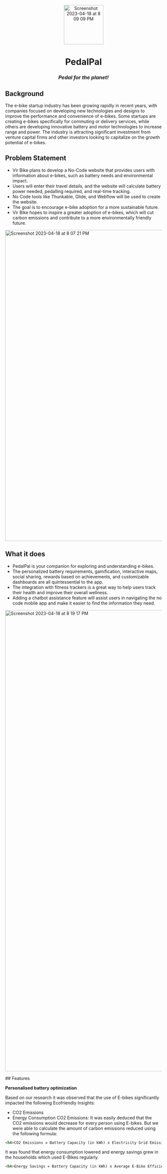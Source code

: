 <p align="center">
<img width="127" alt="Screenshot 2023-04-18 at 8 09 09 PM" src="https://user-images.githubusercontent.com/77115883/232812001-469af381-e224-4ab0-91c4-8db57353697e.png">
</p>



<h1 align="center">PedalPal</h3>

*<h3 align="center">Pedal for the planet!</h3>*



## Background

The e-bike startup industry has been growing rapidly in recent years, with companies focused on developing new technologies and designs to improve the performance and convenience of e-bikes. Some startups are creating e-bikes specifically for commuting or delivery services, while others are developing innovative battery and motor technologies to increase range and power. The industry is attracting significant investment from venture capital firms and other investors looking to capitalize on the growth potential of e-bikes.

## Problem Statement

- Vir Bike plans to develop a No-Code website that provides users with information about e-bikes, such as battery needs and environmental impact. 
- Users will enter their travel details, and the website will calculate battery power needed, pedalling required, and real-time tracking. 
- No Code tools like Thunkable, Glide, and Webflow will be used to create the website. 
- The goal is to encourage e-bike adoption for a more sustainable future.
- Vir Bike hopes to inspire a greater adoption of e-bikes, which will cut carbon emissions and contribute to a more environmentally friendly future. 

<img width="1001" alt="Screenshot 2023-04-18 at 8 07 21 PM" src="https://user-images.githubusercontent.com/77115883/232811479-dd131e62-7d05-4cc5-b6f4-80bdc5a4eeac.png">


## What it does

- PedalPal is your companion for exploring and understanding e-bikes. 
- The personalized battery requirements, gamification, interactive maps, social sharing, rewards based on achievements, and customizable dashboards are all quintessential to the app.
- The integration with fitness trackers is a great way to help users track their health and improve their overall wellness. 
- Adding a chatbot assistance feature will assist users in navigating the no code mobile app and make it easier to find the information they need.

<p align"center">
<img width="1484" alt="Screenshot 2023-04-18 at 8 19 17 PM" src="https://user-images.githubusercontent.com/77115883/232814850-2b993340-fb5e-4922-af6d-9d8b94f39d87.png">
</p>
## Features

**Personalised battery optimization**

Based on our research it was observed that the use of E-bikes significantly impacted the following Ecofriendly Insights:
- CO2 Emissions
- Energy Consumption
CO2 Emissions: It was easily deduced that the CO2 emissions would decrease for every person using E-bikes. But we were able to calculate the amount of carbon emissions reduced using the following formula:
```html
<h4>CO2 Emissions = Battery Capacity (in kWh) x Electricity Grid Emissions Factor (kg CO2/kWh)</h4>
```
It was found that energy consumption lowered and energy savings grew in the households which used E-Bikes regularly.

```html
<h4>Energy Savings = Battery Capacity (in kWh) x Average E-Bike Efficiency (Wh/km) x 1000 / Distance (in km)</h4>
```


